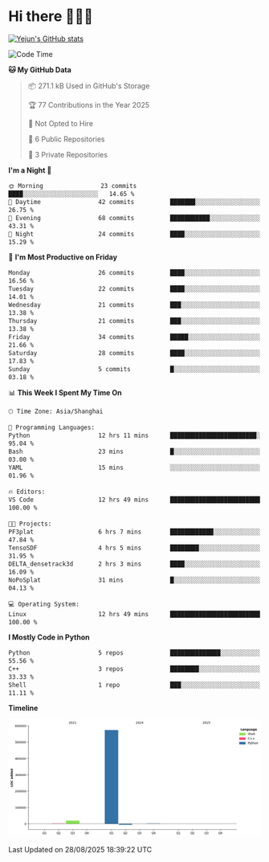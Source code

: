 # Hi there 👋👋👋


<!-- <img height="195px" src="https://github-readme-stats.vercel.app/api?username=yejun688&count_private=true&show_icons=true&hide_rank=true&title_color=0969da&bg_color=ffffff00&text_color=57606a&disable_animations=true"><img height="195px" src="https://github-readme-stats.vercel.app/api/top-langs?username=yejun688&layout=compact&title_color=0969da&bg_color=ffffff00&text_color=57606a"> -->

[![Yejun's GitHub stats](https://github-readme-stats.vercel.app/api?username=yejun688)](https://github.com/yejun688/github-readme-stats)

<!---
yejun688/yejun688 is a ✨ special ✨ repository because its `README.md` (this file) appears on your GitHub profile.
You can click the Preview link to take a look at your changes.
--->

<!--START_SECTION:waka-->
![Code Time](http://img.shields.io/badge/Code%20Time-1%2C577%20hrs%2043%20mins-blue)

**🐱 My GitHub Data** 

> 📦 271.1 kB Used in GitHub's Storage 
 > 
> 🏆 77 Contributions in the Year 2025
 > 
> 🚫 Not Opted to Hire
 > 
> 📜 6 Public Repositories 
 > 
> 🔑 3 Private Repositories 
 > 
**I'm a Night 🦉** 

```text
🌞 Morning                23 commits          ████░░░░░░░░░░░░░░░░░░░░░   14.65 % 
🌆 Daytime                42 commits          ███████░░░░░░░░░░░░░░░░░░   26.75 % 
🌃 Evening                68 commits          ███████████░░░░░░░░░░░░░░   43.31 % 
🌙 Night                  24 commits          ████░░░░░░░░░░░░░░░░░░░░░   15.29 % 
```
📅 **I'm Most Productive on Friday** 

```text
Monday                   26 commits          ████░░░░░░░░░░░░░░░░░░░░░   16.56 % 
Tuesday                  22 commits          ████░░░░░░░░░░░░░░░░░░░░░   14.01 % 
Wednesday                21 commits          ███░░░░░░░░░░░░░░░░░░░░░░   13.38 % 
Thursday                 21 commits          ███░░░░░░░░░░░░░░░░░░░░░░   13.38 % 
Friday                   34 commits          █████░░░░░░░░░░░░░░░░░░░░   21.66 % 
Saturday                 28 commits          ████░░░░░░░░░░░░░░░░░░░░░   17.83 % 
Sunday                   5 commits           █░░░░░░░░░░░░░░░░░░░░░░░░   03.18 % 
```


📊 **This Week I Spent My Time On** 

```text
🕑︎ Time Zone: Asia/Shanghai

💬 Programming Languages: 
Python                   12 hrs 11 mins      ████████████████████████░   95.04 % 
Bash                     23 mins             █░░░░░░░░░░░░░░░░░░░░░░░░   03.00 % 
YAML                     15 mins             ░░░░░░░░░░░░░░░░░░░░░░░░░   01.96 % 

🔥 Editors: 
VS Code                  12 hrs 49 mins      █████████████████████████   100.00 % 

🐱‍💻 Projects: 
PF3plat                  6 hrs 7 mins        ████████████░░░░░░░░░░░░░   47.84 % 
TensoSDF                 4 hrs 5 mins        ████████░░░░░░░░░░░░░░░░░   31.95 % 
DELTA_densetrack3d       2 hrs 3 mins        ████░░░░░░░░░░░░░░░░░░░░░   16.09 % 
NoPoSplat                31 mins             █░░░░░░░░░░░░░░░░░░░░░░░░   04.13 % 

💻 Operating System: 
Linux                    12 hrs 49 mins      █████████████████████████   100.00 % 
```

**I Mostly Code in Python** 

```text
Python                   5 repos             ██████████████░░░░░░░░░░░   55.56 % 
C++                      3 repos             ████████░░░░░░░░░░░░░░░░░   33.33 % 
Shell                    1 repo              ███░░░░░░░░░░░░░░░░░░░░░░   11.11 % 
```



**Timeline**

![Lines of Code chart](https://raw.githubusercontent.com/yejun688/yejun688/main/assets/bar_graph.png)


 Last Updated on 28/08/2025 18:39:22 UTC
<!--END_SECTION:waka-->
